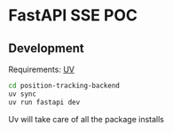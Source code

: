# FastAPI SSE POC

## Development
Requirements: [UV](https://docs.astral.sh/uv/getting-started/installation/)

```bash
cd position-tracking-backend
uv sync
uv run fastapi dev
```

Uv will take care of all the package installs
